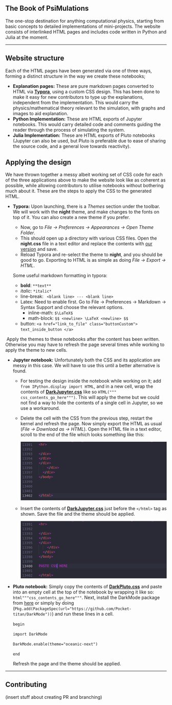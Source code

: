 ## The Book of PsiMulations

The one-stop destination for anything computational physics, starting from basic concepts to detailed implementations of mini-projects. The website consists of interlinked HTML pages and includes code written in Python and Julia at the moment.

---

## Website structure

Each of the HTML pages have been generated via one of three ways, forming a distinct structure in the way we create these notebooks;

- **Explanation pages:** These are pure markdown pages converted to HTML via [**Typora**](https://typora.io/), using a custom CSS design. This has been done to make it easy for new contributors to type up the explanations, independent from the implementation. This would carry the physics/mathematical theory relevant to the simulation, with graphs and images to aid explanation.
- **Python Implementation:** These are HTML exports of Jupyter notebooks. This would carry detailed code and comments guiding the reader through the process of simulating the system. 
- **Julia Implementation:** These are HTML exports of Pluto notebooks (Jupyter can also be used, but Pluto is preferable due to ease of sharing the source code, and a general love towards reactivity). 


## Applying the design

We have thrown together a messy albeit working set of CSS code for each of the three applications above to make the website look like as coherent as possible, while allowing contributors to utilise notebooks without bothering much about it. These are the steps to apply the CSS to the generated HTML.

- **Typora:** Upon launching, there is a *Themes* section under the toolbar. We will work with the **night** theme, and make changes to the fonts on top of it. You can also create a new theme if you prefer. 

  - Now, go to *File -> Preferences -> Appearances -> Open Theme Folder*.
  - This should open up a directory with various CSS files. Open the **night.css** file in a text editor and replace the contents with [our version](css-files/night.css) and save. 
  - Reload Typora and re-select the theme to **night**, and you should be good to go. Exporting to HTML is as simple as doing *File -> Export -> HTML*. 

  Some useful markdown formatting in typora:

  - **bold**:  ``**text**``
  - *italic*:  ``*italic*``
  - line-break:   `` <blank line> --- <blank line>``
  - Latex: Need to enable first. Go to  File -> Preferences -> Markdown -> Syntax Support and choose the relevant options.
    -  inline-math:   ``$\LaTeX$``
    - math-block:   ``$$ <newline> \LaTeX <newline> $$``
  - button:   ``<a href="link_to_file" class="buttonCustom"> text_inside_button </a>``



​	Apply the themes to these notebooks after the content has been written. Otherwise you may have to refresh the page several times while working to apply the theme to new cells.


- **Jupyter notebook:** Unfortunately both the CSS and its application are messy in this case. We will have to use this until a better alternative is found.

  - For testing the design inside the notebook while working on it; add ``from IPython.display import HTML``, and in a new cell, wrap the contents of [**DarkJupyter.css**](css-files/DarkJupyter.css) like so ``HTML(""" css_contents_go_here""")``. This will apply the theme but we could not find a way to hide the contents of a single cell in Jupyter, so we use a workaround.

  - Delete the cell with the CSS from the previous step, restart the kernel and refresh the page. Now simply export the HTML as usual (*File -> Download as -> HTML*). Open the HTML file in a text editor, scroll to the end of the file which looks something like this:

     ![jupyter_html](images/jupyter_html.png)

  - Insert the contents of [**DarkJupyter.css**](css-files/DarkJupyter.css) just before the ``</html>`` tag as shown. Save the file and the theme should be applied.  

    ![jupyter_html_insert](images/jupyter_html_insert.png)






- **Pluto notebook:** Simply copy the contents of [**DarkPluto.css**](css-files/DarkPluto.css) and paste into an empty cell at the top of the notebook by wrapping it like so: ``html"""css_contents_go_here"""``.  Next, install the DarkMode package from [here](https://github.com/Pocket-titan/DarkMode) or simply by doing (``Pkg.add(PackageSpec(url="https://github.com/Pocket-titan/DarkMode"))``) and run these lines in a cell.

    ``begin`` 
    
    ``import DarkMode``
  
  ``DarkMode.enable(theme="oceanic-next")``
  
  ``end``
  
   Refresh the page and the theme should be applied.

---

## Contributing

(insert stuff about creating PR and branching)
